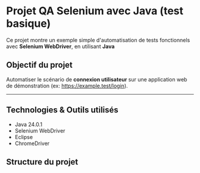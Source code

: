 # Projet QA Selenium avec Java (test basique)

Ce projet montre un exemple simple d'automatisation de tests fonctionnels avec **Selenium WebDriver**, en utilisant **Java**


## Objectif du projet

Automatiser le scénario de **connexion utilisateur** sur une application web de démonstration (ex: https://example.test/login).

---

## Technologies & Outils utilisés

- Java 24.0.1
- Selenium WebDriver
- Eclipse
- ChromeDriver

## Structure du projet

